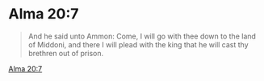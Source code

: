 # Alma 20:7

> And he said unto Ammon: Come, I will go with thee down to the land of Middoni, and there I will plead with the king that he will cast thy brethren out of prison.

[Alma 20:7](https://www.churchofjesuschrist.org/study/scriptures/bofm/alma/20?lang=eng&id=p7#p7)



